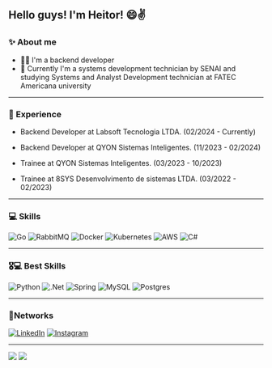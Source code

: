 ## Hello guys! I'm Heitor! 😄✌

<h3>✨ About me</h3>
<div>
    <ul>
        <li> 👩‍💻 I'm a backend developer
        <li> 📕 Currently I'm a systems development technician by SENAI and studying Systems and Analyst Development technician at FATEC Americana university 
    </ul>
</div>

---

<h3>🌃 Experience</h3>
<div>
    <ul>
        <li> Backend Developer at Labsoft Tecnologia LTDA. (02/2024 - Currently)
    </ul>
    <ul>
        <li> Backend Developer at QYON Sistemas Inteligentes. (11/2023 - 02/2024)
    </ul>
    <ul>
        <li> Trainee at QYON Sistemas Inteligentes. (03/2023 - 10/2023)
    </ul>
    <ul>
        <li> Trainee at 8SYS Desenvolvimento de sistemas LTDA. (03/2022 - 02/2023)
    </ul>
</div>

---

<h3>💻 Skills</h3>

![Go](https://img.shields.io/badge/go-%2300ADD8.svg?style=for-the-badge&logo=go&logoColor=white)
![RabbitMQ](https://img.shields.io/badge/Rabbitmq-FF6600?style=for-the-badge&logo=rabbitmq&logoColor=white)
![Docker](https://img.shields.io/badge/docker-%230db7ed.svg?style=for-the-badge&logo=docker&logoColor=white)
![Kubernetes](https://img.shields.io/badge/kubernetes-%23326ce5.svg?style=for-the-badge&logo=kubernetes&logoColor=white)
![AWS](https://img.shields.io/badge/AWS-%23FF9900.svg?style=for-the-badge&logo=amazon-aws&logoColor=white)
![C#](https://img.shields.io/badge/c%23-%23239120.svg?style=for-the-badge&logo=csharp&logoColor=white)

---

<h3>🎖💻 Best Skills</h3>

![Python](https://img.shields.io/badge/python-3670A0?style=for-the-badge&logo=python&logoColor=ffdd54)
![.Net](https://img.shields.io/badge/.NET-5C2D91?style=for-the-badge&logo=.net&logoColor=white)
![Spring](https://img.shields.io/badge/spring-%236DB33F.svg?style=for-the-badge&logo=spring&logoColor=white)
![MySQL](https://img.shields.io/badge/mysql-%2300f.svg?style=for-the-badge&logo=mysql&logoColor=white)
![Postgres](https://img.shields.io/badge/postgres-%23316192.svg?style=for-the-badge&logo=postgresql&logoColor=white)

---

<h3>📱Networks</h3> 

[![LinkedIn](https://img.shields.io/badge/LinkedIn-0077B5?style=for-the-badge&logo=linkedin&logoColor=white)](https://www.linkedin.com/in/heitor-melegate-a0b6b922a/)
[![Instagram](https://img.shields.io/badge/Instagram-%23E4405F.svg?style=for-the-badge&logo=Instagram&logoColor=white)](https://www.instagram.com/heitorfm_dev)

---

![](https://github-readme-stats.vercel.app/api?username=HeitorFM2&hide=contribs&show_icons=true&theme=dark#gh-dark-mode-only)     ![](http://github-profile-summary-cards.vercel.app/api/cards/most-commit-language?username=HeitorFM2&theme=nord_dark&exclude=vue,JavaScript)
